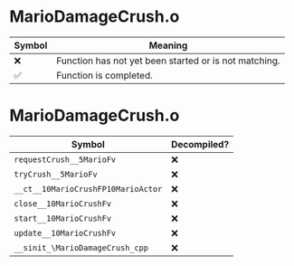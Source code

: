 # MarioDamageCrush.o
| Symbol | Meaning 
| ------------- | ------------- 
| :x: | Function has not yet been started or is not matching. 
| :white_check_mark: | Function is completed. 


# MarioDamageCrush.o
| Symbol | Decompiled? |
| ------------- | ------------- |
| `requestCrush__5MarioFv` | :x: |
| `tryCrush__5MarioFv` | :x: |
| `__ct__10MarioCrushFP10MarioActor` | :x: |
| `close__10MarioCrushFv` | :x: |
| `start__10MarioCrushFv` | :x: |
| `update__10MarioCrushFv` | :x: |
| `__sinit_\MarioDamageCrush_cpp` | :x: |
